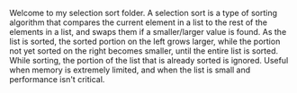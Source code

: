 Welcome to my selection sort folder.
A selection sort is a type of sorting algorithm that compares the current element in a list to the rest of the elements in a list, and swaps them if a smaller/larger value is found.
As the list is sorted, the sorted portion on the left grows larger, while the portion not yet sorted on the right becomes smaller, until the entire list is sorted.
While sorting, the portion of the list that is already sorted is ignored.
Useful when memory is extremely limited, and when the list is small and performance isn't critical.

